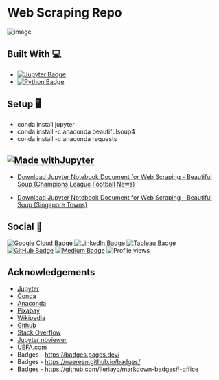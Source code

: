 # Web Scraping Repo
![image](https://user-images.githubusercontent.com/96287600/163553387-0eb490d0-c783-46f0-9132-7a1decfcf13f.png)



## Built With 💻

- [![Jupyter Badge](https://img.shields.io/badge/Jupyter-F37626?logo=jupyter&logoColor=fff&style=flat)](https://jupyter.org/try)
- [![Python Badge](https://img.shields.io/badge/Python-3776AB?logo=python&logoColor=fff&style=flat)](https://www.python.org/)

## Setup 🖥️
- conda install jupyter
- conda install -c anaconda beautifulsoup4
- conda install -c anaconda requests

## [![Made withJupyter](https://img.shields.io/badge/Made%20with-Jupyter-orange?style=for-the-badge&logo=Jupyter)](https://jupyter.org/try)

- [Download Jupyter Notebook Document for Web Scraping - Beautiful Soup (Champions League Football News)](https://github.com/abdrauf26/web_scraping_repo/blob/main/Champions_League_Football_News.ipynb)

- [Download Jupyter Notebook Document for Web Scraping - Beautiful Soup (Singapore Towns)](https://github.com/abdrauf26/web_scraping_repo/blob/main/Singapore_Towns.ipynb)


## Social 📧 

[![Google Cloud Badge](https://img.shields.io/badge/Google%20Cloud-4285F4?logo=googlecloud&logoColor=fff&style=flat)](https://www.cloudskillsboost.google/public_profiles/c2ff4f8e-4f42-4380-b038-73104c7d98fc) [![LinkedIn Badge](https://img.shields.io/badge/LinkedIn-0A66C2?logo=linkedin&logoColor=fff&style=flat)](https://www.linkedin.com/in/abdrauf26/) [![Tableau Badge](https://img.shields.io/badge/Tableau-E97627?logo=tableau&logoColor=fff&style=flat)](https://public.tableau.com/app/profile/mohamed.abdul.rauf) [![GitHub Badge](https://img.shields.io/badge/GitHub-181717?logo=github&logoColor=fff&style=flat)](https://github.com/abdrauf26) [![Medium Badge](https://img.shields.io/badge/Medium-000?logo=medium&logoColor=fff&style=flat)](https://medium.com/@rauf.yusope) ![Profile views](https://gpvc.arturio.dev/abdrauf26) 

## Acknowledgements

- [Jupyter](https://jupyter.org/)
- [Conda](https://docs.conda.io/en/latest/)
- [Anaconda](https://anaconda.org/)
- [Pixabay](https://pixabay.com/)
- [Wikipedia](https://en.wikipedia.org/w/index.php?search=)
- [Github](https://github.com/)
- [Stack Overflow](https://stackoverflow.com/)
- [Jupyter nbviewer](https://nbviewer.org/)
- [UEFA.com](https://www.uefa.com/uefachampionsleague/)
- Badges - https://badges.pages.dev/
- Badges - https://naereen.github.io/badges/
- Badges - https://github.com/Ileriayo/markdown-badges#-office
